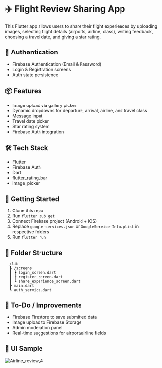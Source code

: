 # ✈️ Flight Review Sharing App

This Flutter app allows users to share their flight experiences by uploading images, selecting flight details (airports, airline, class), writing feedback, choosing a travel date, and giving a star rating.

## 🔐 Authentication
- Firebase Authentication (Email & Password)
- Login & Registration screens
- Auth state persistence

## 📦 Features
- Image upload via gallery picker
- Dynamic dropdowns for departure, arrival, airline, and travel class
- Message input
- Travel date picker
- Star rating system
- Firebase Auth integration

## 🛠 Tech Stack
- Flutter
- Firebase Auth
- Dart
- flutter_rating_bar
- image_picker

## 🚀 Getting Started
1. Clone this repo
2. Run `flutter pub get`
3. Connect Firebase project (Android + iOS)
4. Replace `google-services.json` or `GoogleService-Info.plist` in respective folders
5. Run `flutter run`

## 📁 Folder Structure
      /lib
      ┣ /screens
      ┃ ┣ login_screen.dart
      ┃ ┣ register_screen.dart
      ┃ ┗ share_experience_screen.dart
      ┣ main.dart
      ┗ auth_service.dart
      
## 🧪 To-Do / Improvements
- Firebase Firestore to save submitted data
- Image upload to Firebase Storage
- Admin moderation panel
- Real-time suggestions for airport/airline fields

## 📸 UI Sample
![Airline_review_4](https://github.com/user-attachments/assets/89cf92bf-bcd4-4498-beae-1ded003d239d)


